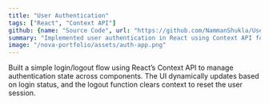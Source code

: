 ```yaml
---
title: "User Authentication"
tags: ["React", "Context API"]
github: {name: "Source Code", url: "https://github.com/NammanShukla/UserAuth"}
summary: "Implemented user authentication in React using Context API for login state management."
image: "/nova-portfolio/assets/auth-app.png"
---
```


Built a simple login/logout flow using React’s Context API to manage authentication state across components. The UI dynamically updates based on login status, and the logout function clears context to reset the user session.